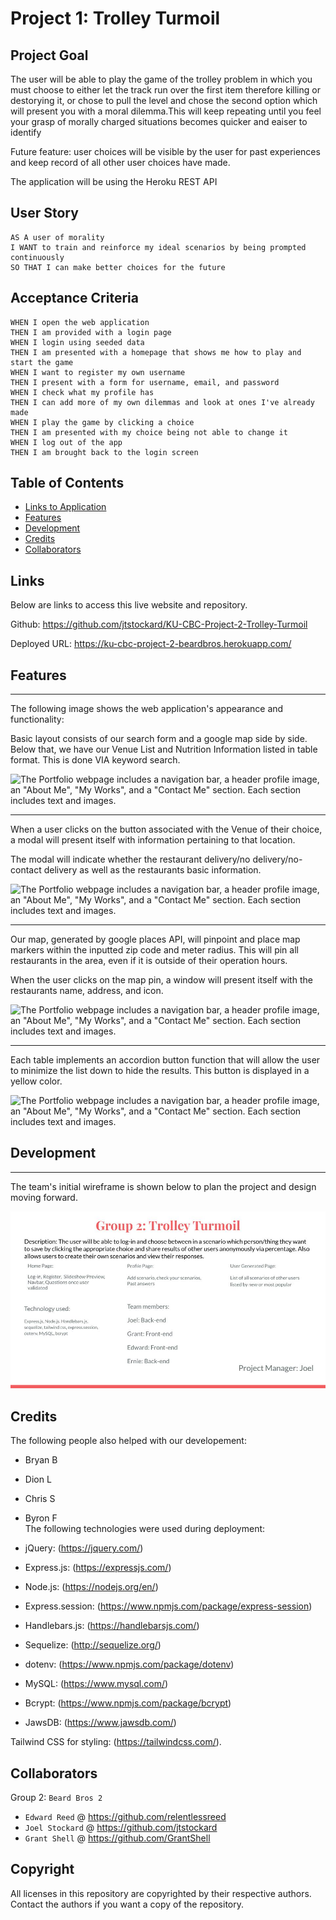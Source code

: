 # Project 1: Trolley Turmoil

## Project Goal

The user will be able to play the game of the trolley problem in which you must choose to either let the track run over the first item therefore killing or destorying it, or chose to pull the level and chose the second option which will present you with a moral dilemma.This will keep repeating until you feel your grasp of morally charged situations becomes quicker and eaiser to identify

Future feature: user choices will be visible by the user for past experiences and keep record of all other user choices have made.

The application will be using the Heroku REST API

## User Story

```
AS A user of morality
I WANT to train and reinforce my ideal scenarios by being prompted continuously
SO THAT I can make better choices for the future
```

## Acceptance Criteria

```
WHEN I open the web application
THEN I am provided with a login page
WHEN I login using seeded data
THEN I am presented with a homepage that shows me how to play and start the game
WHEN I want to register my own username
THEN I present with a form for username, email, and password
WHEN I check what my profile has
THEN I can add more of my own dilemmas and look at ones I've already made
WHEN I play the game by clicking a choice
THEN I am presented with my choice being not able to change it
WHEN I log out of the app
THEN I am brought back to the login screen
```

## Table of Contents

- [Links to Application](#Links)
- [Features](#Features)
- [Development](#Development)
- [Credits](#credits)
- [Collaborators](#Collaborators)

## Links

Below are links to access this live website and repository.

Github: https://github.com/jtstockard/KU-CBC-Project-2-Trolley-Turmoil

Deployed URL: https://ku-cbc-project-2-beardbros.herokuapp.com/

## Features

---

The following image shows the web application's appearance and functionality:

Basic layout consists of our search form and a google map side by side. Below that, we have our Venue List and Nutrition Information listed in table format. This is done VIA keyword search.

![The Portfolio webpage includes a navigation bar, a header profile image, an "About Me", "My Works", and a "Contact Me" section. Each section includes text and images.](./Assets/images/capture6.png)

---

When a user clicks on the button associated with the Venue of their choice, a modal will present itself with information pertaining to that location.

The modal will indicate whether the restaurant delivery/no delivery/no-contact delivery as well as the restaurants basic information.

![The Portfolio webpage includes a navigation bar, a header profile image, an "About Me", "My Works", and a "Contact Me" section. Each section includes text and images.](./Assets/images/capture7.png)

---

Our map, generated by google places API, will pinpoint and place map markers within the inputted zip code and meter radius. This will pin all restaurants in the area, even if it is outside of their operation hours.

When the user clicks on the map pin, a window will present itself with the restaurants name, address, and icon.

![The Portfolio webpage includes a navigation bar, a header profile image, an "About Me", "My Works", and a "Contact Me" section. Each section includes text and images.](./Assets/images/capture8.png)

---

Each table implements an accordion button function that will allow the user to minimize the list down to hide the results. This button is displayed in a yellow color.

![The Portfolio webpage includes a navigation bar, a header profile image, an "About Me", "My Works", and a "Contact Me" section. Each section includes text and images.](./Assets/images/capture9.png)

## Development

---

The team's initial wireframe is shown below to plan the project and design moving forward.

![Wireframe](images/KU-CBC-Project-2-Trolley-Turmoil.jpg)

## Credits

The following people also helped with our developement:

- Bryan B
- Dion L
- Chris S
- Byron F
  <br>
  The following technologies were used during deployment:

- jQuery: (https://jquery.com/)
- Express.js: (https://expressjs.com/)
- Node.js: (https://nodejs.org/en/)
- Express.session: (https://www.npmjs.com/package/express-session)
- Handlebars.js: (https://handlebarsjs.com/)
- Sequelize: (http://sequelize.org/)
- dotenv: (https://www.npmjs.com/package/dotenv)
- MySQL: (https://www.mysql.com/)
- Bcrypt: (https://www.npmjs.com/package/bcrypt)
- JawsDB: (https://www.jawsdb.com/)
  <br>

Tailwind CSS for styling: (https://tailwindcss.com/).

## Collaborators

Group 2: `Beard Bros 2`

- `Edward Reed` @ https://github.com/relentlessreed
- `Joel Stockard` @ https://github.com/jtstockard
- `Grant Shell` @ https://github.com/GrantShell

## Copyright

All licenses in this repository are copyrighted by their respective authors. Contact the authors if you want a copy of the repository.
